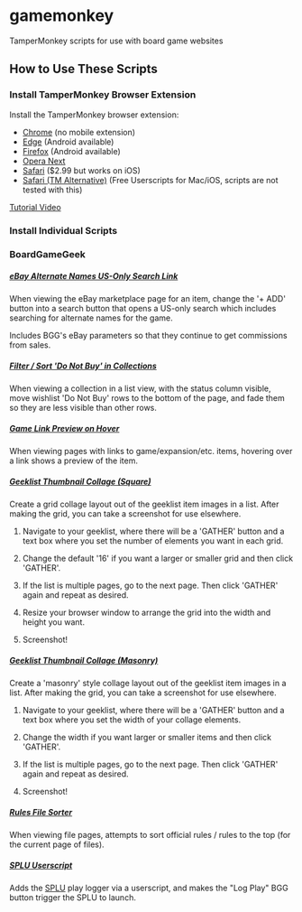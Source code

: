 # gamemonkey
TamperMonkey scripts for use with board game websites

## How to Use These Scripts

### Install TamperMonkey Browser Extension

Install the TamperMonkey browser extension:

- [Chrome](https://chromewebstore.google.com/detail/tampermonkey/dhdgffkkebhmkfjojejmpbldmpobfkfo)
(no mobile extension)
- [Edge](https://microsoftedge.microsoft.com/addons/detail/iikmkjmpaadaobahmlepeloendndfphd) 
  (Android available)
- [Firefox](https://addons.mozilla.org/en-US/firefox/addon/tampermonkey/) (Android available)
- [Opera Next](https://addons.opera.com/en/extensions/details/tampermonkey-beta/)
- [Safari](https://apps.apple.com/app/tampermonkey/id6738342400) ($2.99 but works on iOS)
- [Safari (TM Alternative)](https://itunes.apple.com/us/app/userscripts/id1463298887) 
  (Free Userscripts for Mac/iOS, scripts are not tested with this)

[Tutorial Video](https://www.youtube.com/watch?v=8tyjJD65zws)

### Install Individual Scripts

### BoardGameGeek

##### [eBay Alternate Names US-Only Search Link](https://raw.githubusercontent.com/j5bot/gamemonkey/refs/heads/main/boardgamegeek/ebayAltNamesSearchLink.user.js)

When viewing the eBay marketplace page for an item, change the '+ ADD' button into a search 
button that opens a US-only search which includes searching for alternate names for the game.

Includes BGG's eBay parameters so that they continue to get commissions from sales.

##### [Filter / Sort 'Do Not Buy' in Collections](https://raw.githubusercontent.com/j5bot/gamemonkey/refs/heads/main/boardgamegeek/filterDoNotBuy.user.js)

When viewing a collection in a list view, with the status column visible, move wishlist 'Do Not 
Buy' rows to the bottom of the page, and fade them so they are less visible than other rows.

##### [Game Link Preview on Hover](https://raw.githubusercontent.com/j5bot/gamemonkey/refs/heads/main/boardgamegeek/gameLinkPreview.user.js)

When viewing pages with links to game/expansion/etc. items, hovering over a link shows a preview 
of the item.

##### [Geeklist Thumbnail Collage (Square)](https://raw.githubusercontent.com/j5bot/gamemonkey/refs/heads/main/boardgamegeek/geeklistThumbCollage.user.js)

Create a grid collage layout out of the geeklist item images in a list.  After making the grid, 
you can take a screenshot for use elsewhere.

1. Navigate to your geeklist, where there will be a 'GATHER' button and a text box where you set 
the number of elements you want in each grid.

2. Change the default '16' if you want a larger or smaller grid and then click 'GATHER'.

3. If the list is multiple pages, go to the next page.  Then click 'GATHER' again and repeat as 
desired.

4. Resize your browser window to arrange the grid into the width and height you want.

5. Screenshot!

##### [Geeklist Thumbnail Collage (Masonry)](https://raw.githubusercontent.com/j5bot/gamemonkey/refs/heads/main/boardgamegeek/geeklistThumbCollageMasonry.user.js)

Create a 'masonry' style collage layout out of the geeklist item images in a list.  After making 
the grid, you can take a screenshot for use elsewhere.

1. Navigate to your geeklist, where there will be a 'GATHER' button and a text box where you set
   the width of your collage elements.

2. Change the width if you want larger or smaller items and then click 'GATHER'.

3. If the list is multiple pages, go to the next page.  Then click 'GATHER' again and repeat as
   desired.

4. Screenshot!

##### [Rules File Sorter](https://raw.githubusercontent.com/j5bot/gamemonkey/refs/heads/main/boardgamegeek/rulesFilesSorter.user.js)

When viewing file pages, attempts to sort official rules / rules to the top (for the current 
page of files).

##### [SPLU Userscript](https://raw.githubusercontent.com/j5bot/gamemonkey/refs/heads/main/boardgamegeek/splu.user.js)

Adds the [SPLU](https://boardgamegeek.com/guild/3403) play logger via a userscript, and makes the "Log Play" BGG button trigger the SPLU 
to launch.

